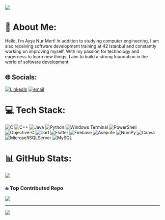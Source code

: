 ![](https://media0.giphy.com/media/v1.Y2lkPTc5MGI3NjExaDB4Zm5rbjh4Zm5oc3VzaHpheHJvaGtpcHB3ejE3djhtbHo1dng4ZCZlcD12MV9pbnRlcm5hbF9naWZfYnlfaWQmY3Q9Zw/95MU6SEzeLnUc/giphy.gif)

# 💫 About Me:
Hello, I’m Ayşe Nur Mert! In addition to studying computer engineering, I am also receiving software development training at 42 Istanbul and constantly working on improving myself. With my passion for technology and eagerness to learn new things, I aim to build a strong foundation in the world of software development.


## 🌐 Socials:
[![LinkedIn](https://img.shields.io/badge/LinkedIn-%230077B5.svg?logo=linkedin&logoColor=white)](https://linkedin.com/in/ayse-nur-mert) [![email](https://img.shields.io/badge/Email-D14836?logo=gmail&logoColor=white)](mailto:mertaysenur04@gmail.com) 

# 💻 Tech Stack:
![C](https://img.shields.io/badge/c-%2300599C.svg?style=for-the-badge&logo=c&logoColor=white) ![C++](https://img.shields.io/badge/c++-%2300599C.svg?style=for-the-badge&logo=c%2B%2B&logoColor=white) ![Java](https://img.shields.io/badge/java-%23ED8B00.svg?style=for-the-badge&logo=openjdk&logoColor=white) ![Python](https://img.shields.io/badge/python-3670A0?style=for-the-badge&logo=python&logoColor=ffdd54) ![Windows Terminal](https://img.shields.io/badge/Windows%20Terminal-%234D4D4D.svg?style=for-the-badge&logo=windows-terminal&logoColor=white) ![PowerShell](https://img.shields.io/badge/PowerShell-%235391FE.svg?style=for-the-badge&logo=powershell&logoColor=white) ![Objective-C](https://img.shields.io/badge/OBJECTIVE--C-%233A95E3.svg?style=for-the-badge&logo=apple&logoColor=white) ![Dart](https://img.shields.io/badge/dart-%230175C2.svg?style=for-the-badge&logo=dart&logoColor=white) ![Flutter](https://img.shields.io/badge/Flutter-%2302569B.svg?style=for-the-badge&logo=Flutter&logoColor=white) ![Firebase](https://img.shields.io/badge/firebase-%23039BE5.svg?style=for-the-badge&logo=firebase) ![Aseprite](https://img.shields.io/badge/Aseprite-FFFFFF?style=for-the-badge&logo=Aseprite&logoColor=#7D929E) ![NumPy](https://img.shields.io/badge/numpy-%23013243.svg?style=for-the-badge&logo=numpy&logoColor=white) ![Canva](https://img.shields.io/badge/Canva-%2300C4CC.svg?style=for-the-badge&logo=Canva&logoColor=white) ![MicrosoftSQLServer](https://img.shields.io/badge/Microsoft%20SQL%20Server-CC2927?style=for-the-badge&logo=microsoft%20sql%20server&logoColor=white) ![MySQL](https://img.shields.io/badge/mysql-4479A1.svg?style=for-the-badge&logo=mysql&logoColor=white)
# 📊 GitHub Stats:
![](https://github-readme-stats.vercel.app/api/top-langs/?username=ayse-nur-mert&theme=rose&hide_border=false&include_all_commits=true&count_private=false&layout=compact)


### 🔝 Top Contributed Repo
![](https://github-contributor-stats.vercel.app/api?username=ayse-nur-mert&limit=5&theme=rose&combine_all_yearly_contributions=true)

---
[![](https://visitcount.itsvg.in/api?id=ayse-nur-mert&icon=0&color=10)](https://visitcount.itsvg.in)

<!-- Proudly created with GPRM ( https://gprm.itsvg.in ) -->
